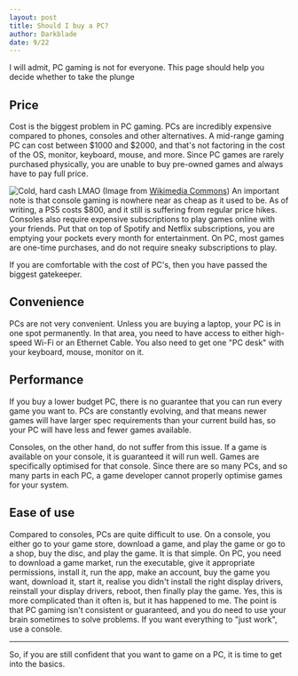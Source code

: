 ```yaml
---
layout: post
title: Should I buy a PC?
author: Darkblade
date: 9/22
---
```

I will admit, PC gaming is not for everyone. This page should help you decide whether to take the plunge

## Price

Cost is the biggest problem in PC gaming. PCs are incredibly expensive compared to phones, consoles and other alternatives. A mid-range gaming PC can cost between $1000 and $2000, and that's not factoring in the cost of the OS, monitor, keyboard, mouse, and more. Since PC games are rarely purchased physically, you are unable to buy pre-owned games and always have to pay full price.

![Cold, hard cash LMAO](https://upload.wikimedia.org/wikipedia/commons/f/f9/Money_Cash.jpg)
(Image from [Wikimedia Commons](https://commons.wikimedia.org/wiki/File:Money_Cash.jpg))
An important note is that console gaming is nowhere near as cheap as it used to be. As of writing, a PS5 costs $800, and it still is suffering from regular price hikes. Consoles also require expensive subscriptions to play games online with your friends. Put that on top of Spotify and Netflix subscriptions, you are emptying your pockets every month for entertainment. On PC, most games are one-time purchases, and do not require sneaky subscriptions to play.

If you are comfortable with the cost of PC's, then you have passed the biggest gatekeeper.

## Convenience

PCs are not very convenient. Unless you are buying a laptop, your PC is in one spot permanently. In that area, you need to have access to either high-speed Wi-Fi or an Ethernet Cable. You also need to get one "PC desk" with your keyboard, mouse, monitor on it.

## Performance

If you buy a lower budget PC, there is no guarantee that you can run every game you want to. PCs are constantly evolving, and that means newer games will have larger spec requirements than your current build has, so your PC will have less and fewer games available.

Consoles, on the other hand, do not suffer from this issue. If a game is available on your console, it is guaranteed it will run well. Games are specifically optimised for that console. Since there are so many PCs, and so many parts in each PC, a game developer cannot properly optimise games for your system.

## Ease of use

Compared to consoles, PCs are quite difficult to use. On a console, you either go to your game store, download a game, and play the game or go to a shop, buy the disc, and play the game. It is that simple. On PC, you need to download a game market, run the executable, give it appropriate permissions, install it, run the app, make an account, buy the game you want, download it, start it, realise you didn't install the right display drivers, reinstall your display drivers, reboot, then finally play the game. Yes, this is more complicated than it often is, but it has happened to me. The point is that PC gaming isn't consistent or guaranteed, and you do need to use your brain sometimes to solve problems. If you want everything to "just work", use a console.

---

So, if you are still confident that you want to game on a PC, it is time to get into the basics.

